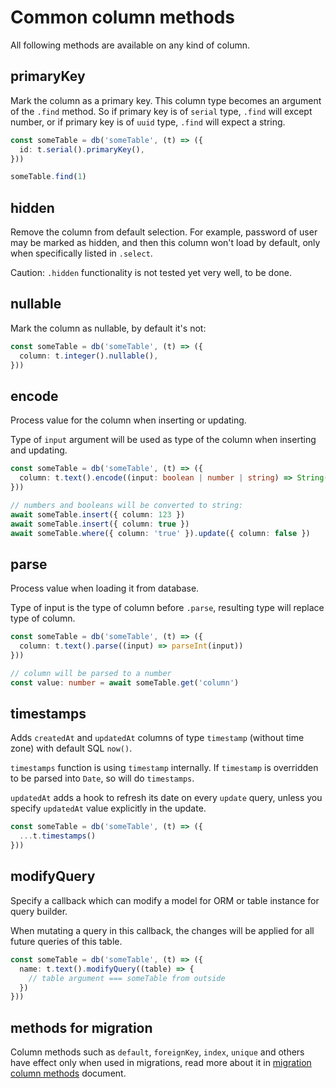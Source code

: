 # Common column methods

All following methods are available on any kind of column.

## primaryKey

Mark the column as a primary key. This column type becomes an argument of the `.find` method. So if primary key is of `serial` type, `.find` will except number, or if primary key is of `uuid` type, `.find` will expect a string.

```ts
const someTable = db('someTable', (t) => ({
  id: t.serial().primaryKey(),
}))

someTable.find(1)
```

## hidden

Remove the column from default selection. For example, password of user may be marked as hidden, and then this column won't load by default, only when specifically listed in `.select`.

Caution: `.hidden` functionality is not tested yet very well, to be done.

## nullable

Mark the column as nullable, by default it's not:

```ts
const someTable = db('someTable', (t) => ({
  column: t.integer().nullable(),
}))
```

## encode

Process value for the column when inserting or updating.

Type of `input` argument will be used as type of the column when inserting and updating.

```ts
const someTable = db('someTable', (t) => ({
  column: t.text().encode((input: boolean | number | string) => String(input))
}))

// numbers and booleans will be converted to string:
await someTable.insert({ column: 123 })
await someTable.insert({ column: true })
await someTable.where({ column: 'true' }).update({ column: false })
```

## parse

Process value when loading it from database.

Type of input is the type of column before `.parse`, resulting type will replace type of column.

```ts
const someTable = db('someTable', (t) => ({
  column: t.text().parse((input) => parseInt(input))
}))

// column will be parsed to a number
const value: number = await someTable.get('column')
```

## timestamps

Adds `createdAt` and `updatedAt` columns of type `timestamp` (without time zone) with default SQL `now()`.

`timestamps` function is using `timestamp` internally. If `timestamp` is overridden to be parsed into `Date`, so will do `timestamps`.

`updatedAt` adds a hook to refresh its date on every `update` query, unless you specify `updatedAt` value explicitly in the update.

```ts
const someTable = db('someTable', (t) => ({
  ...t.timestamps()
}))
```

## modifyQuery

Specify a callback which can modify a model for ORM or table instance for query builder.

When mutating a query in this callback, the changes will be applied for all future queries of this table.

```ts
const someTable = db('someTable', (t) => ({
  name: t.text().modifyQuery((table) => {
    // table argument === someTable from outside
  })
}))
```

## methods for migration

Column methods such as `default`, `foreignKey`, `index`, `unique` and others have effect only when used in migrations, read more about it in [migration column methods](/guide/migration-column-methods) document.
